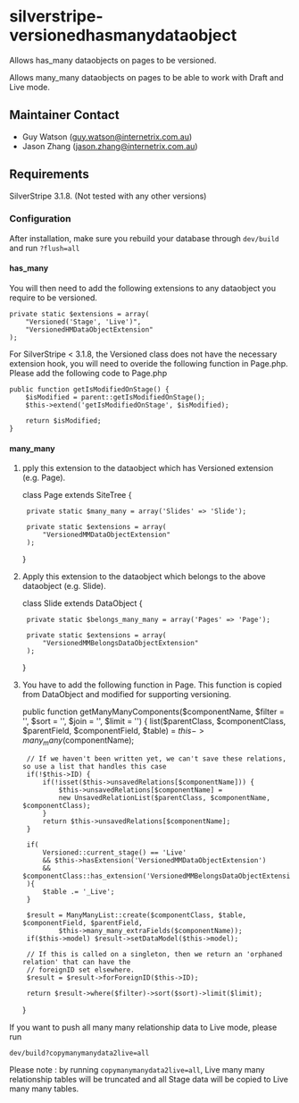 silverstripe-versionedhasmanydataobject
=======================================

Allows has_many dataobjects on pages to be versioned.

Allows many_many dataobjects on pages to be able to work with Draft and Live mode.

Maintainer Contact
------------------
*  Guy Watson (<guy.watson@internetrix.com.au>)
*  Jason Zhang (<jason.zhang@internetrix.com.au>)

## Requirements

SilverStripe 3.1.8. (Not tested with any other versions)

### Configuration

After installation, make sure you rebuild your database through `dev/build` and run `?flush=all`

#### has_many

You will then need to add the following extensions to any dataobject you require to be versioned.

	private static $extensions = array(
		"Versioned('Stage', 'Live')",
		"VersionedHMDataObjectExtension"
	);
	

For SilverStripe < 3.1.8, the Versioned class does not have the necessary extension hook, you will need to overide the following function in Page.php. 
Please add the following code to Page.php

	public function getIsModifiedOnStage() {
		$isModified = parent::getIsModifiedOnStage();
		$this->extend('getIsModifiedOnStage', $isModified);
		
		return $isModified;
	}

#### many_many

1. pply this extension to the dataobject which has Versioned extension (e.g. Page).

	class Page extends SiteTree {
	
		private static $many_many = array('Slides' => 'Slide');
		
		private static $extensions = array(
			"VersionedMMDataObjectExtension"
		);
		
	}
		
2. Apply this extension to the dataobject which belongs to the above dataobject (e.g. Slide).

	class Slide extends DataObject {
	
		private static $belongs_many_many = array('Pages' => 'Page');
	
		private static $extensions = array(
			"VersionedMMBelongsDataObjectExtension"
		);
	}
	
3. You have to add the following function in Page. This function is copied from DataObject and modified for supporting versioning.

	public function getManyManyComponents($componentName, $filter = '', $sort = '', $join = '', $limit = '') {
		list($parentClass, $componentClass, $parentField, $componentField, $table) = $this->many_many($componentName);
	
		// If we haven't been written yet, we can't save these relations, so use a list that handles this case
		if(!$this->ID) {
			if(!isset($this->unsavedRelations[$componentName])) {
				$this->unsavedRelations[$componentName] =
				new UnsavedRelationList($parentClass, $componentName, $componentClass);
			}
			return $this->unsavedRelations[$componentName];
		}
		
		if(
			Versioned::current_stage() == 'Live' 
			&& $this->hasExtension('VersionedMMDataObjectExtension')
			&& $componentClass::has_extension('VersionedMMBelongsDataObjectExtension')
		){
			$table .= '_Live';
		}
	
		$result = ManyManyList::create($componentClass, $table, $componentField, $parentField,
				$this->many_many_extraFields($componentName));
		if($this->model) $result->setDataModel($this->model);
	
		// If this is called on a singleton, then we return an 'orphaned relation' that can have the
		// foreignID set elsewhere.
		$result = $result->forForeignID($this->ID);
			
		return $result->where($filter)->sort($sort)->limit($limit);
	}
	
	
If you want to push all many many relationship data to Live mode, please run 

`dev/build?copymanymanydata2live=all`

Please note : by running `copymanymanydata2live=all`, Live many many relationship tables will be truncated and all Stage data will be copied to Live many many tables.




